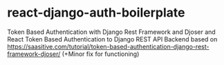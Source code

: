 # react-django-auth-boilerplate

Token Based Authentication with Django Rest Framework and Djoser and React Token Based Authentication to Django REST API Backend
based on https://saasitive.com/tutorial/token-based-authentication-django-rest-framework-djoser/
(+Minor fix for functioning)
